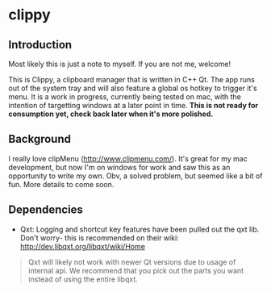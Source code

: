 clippy
======

Introduction
------------

Most likely this is just a note to myself. If you are not me, welcome!

This is Clippy, a clipboard manager that is written in C++ Qt. The app runs out of the system tray and will also feature a global os 
hotkey to trigger it's menu. It is a work in progress, currently being tested on mac, with
the intention of targetting windows at a later point in time. **This is not ready for consumption yet, check back later when it's more polished.**

Background
----------

I really love clipMenu (http://www.clipmenu.com/). It's great for my mac development, but now I'm on windows for work and saw this as 
an opportunity to write my own. Obv, a solved problem, but seemed like a bit of fun. More details to come soon.

Dependencies
------------

* Qxt: Logging and shortcut key features have been pulled out the qxt lib. Don't worry- this is recommended on their wiki: http://dev.libqxt.org/libqxt/wiki/Home

> Qxt will likely not work with newer Qt versions due to usage of internal api. We recommend that you pick out the parts you want instead of using the entire libqxt.


